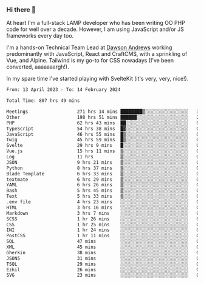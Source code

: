 ### Hi there 👋

<!--
**JamesNock/JamesNock** is a ✨ _special_ ✨ repository because its `README.md` (this file) appears on your GitHub profile.

Here are some ideas to get you started:

- 🔭 I’m currently working on ...
- 🌱 I’m currently learning ...
- 👯 I’m looking to collaborate on ...
- 🤔 I’m looking for help with ...
- 💬 Ask me about ...
- 📫 How to reach me: ...
- 😄 Pronouns: ...
- ⚡ Fun fact: ...
-->
At heart I'm a full-stack LAMP developer who has been writing OO PHP code for well over a decade. However, I am using JavaScript and/or JS frameworks every day too.

I'm a hands-on Technical Team Lead at [Dawson Andrews](https://www.dawsonandrews.com/) working predominantly with JavaScript, React and CraftCMS, with a sprinkling of Vue, and Alpine. Tailwind is my go-to for CSS nowadays (I've been converted, aaaaaaargh!).

In my spare time I've started playing with SvelteKit (it's very, very, nice!).

<!--START_SECTION:waka-->

```txt
From: 13 April 2023 - To: 14 February 2024

Total Time: 807 hrs 49 mins

Meetings                  271 hrs 14 mins ████████▒░░░░░░░░░░░░░░░░   33.59 %
Other                     198 hrs 51 mins ██████░░░░░░░░░░░░░░░░░░░   24.62 %
PHP                       62 hrs 43 mins  ██░░░░░░░░░░░░░░░░░░░░░░░   07.77 %
TypeScript                54 hrs 38 mins  █▓░░░░░░░░░░░░░░░░░░░░░░░   06.77 %
JavaScript                46 hrs 55 mins  █▒░░░░░░░░░░░░░░░░░░░░░░░   05.81 %
Twig                      45 hrs 59 mins  █▒░░░░░░░░░░░░░░░░░░░░░░░   05.69 %
Svelte                    29 hrs 9 mins   █░░░░░░░░░░░░░░░░░░░░░░░░   03.61 %
Vue.js                    15 hrs 11 mins  ▒░░░░░░░░░░░░░░░░░░░░░░░░   01.88 %
Log                       11 hrs          ▒░░░░░░░░░░░░░░░░░░░░░░░░   01.36 %
JSON                      9 hrs 21 mins   ▒░░░░░░░░░░░░░░░░░░░░░░░░   01.16 %
Python                    8 hrs 37 mins   ▒░░░░░░░░░░░░░░░░░░░░░░░░   01.07 %
Blade Template            6 hrs 33 mins   ▒░░░░░░░░░░░░░░░░░░░░░░░░   00.81 %
textmate                  6 hrs 29 mins   ▒░░░░░░░░░░░░░░░░░░░░░░░░   00.80 %
YAML                      6 hrs 26 mins   ▒░░░░░░░░░░░░░░░░░░░░░░░░   00.80 %
Bash                      5 hrs 45 mins   ▒░░░░░░░░░░░░░░░░░░░░░░░░   00.71 %
Text                      5 hrs 33 mins   ▒░░░░░░░░░░░░░░░░░░░░░░░░   00.69 %
.env file                 4 hrs 23 mins   ░░░░░░░░░░░░░░░░░░░░░░░░░   00.54 %
HTML                      3 hrs 16 mins   ░░░░░░░░░░░░░░░░░░░░░░░░░   00.41 %
Markdown                  3 hrs 7 mins    ░░░░░░░░░░░░░░░░░░░░░░░░░   00.39 %
SCSS                      1 hr 26 mins    ░░░░░░░░░░░░░░░░░░░░░░░░░   00.18 %
CSS                       1 hr 25 mins    ░░░░░░░░░░░░░░░░░░░░░░░░░   00.18 %
INI                       1 hr 24 mins    ░░░░░░░░░░░░░░░░░░░░░░░░░   00.17 %
PostCSS                   1 hr 11 mins    ░░░░░░░░░░░░░░░░░░░░░░░░░   00.15 %
SQL                       47 mins         ░░░░░░░░░░░░░░░░░░░░░░░░░   00.10 %
XML                       45 mins         ░░░░░░░░░░░░░░░░░░░░░░░░░   00.09 %
Gherkin                   38 mins         ░░░░░░░░░░░░░░░░░░░░░░░░░   00.08 %
JSON5                     31 mins         ░░░░░░░░░░░░░░░░░░░░░░░░░   00.06 %
TSQL                      29 mins         ░░░░░░░░░░░░░░░░░░░░░░░░░   00.06 %
Ezhil                     26 mins         ░░░░░░░░░░░░░░░░░░░░░░░░░   00.05 %
SVG                       23 mins         ░░░░░░░░░░░░░░░░░░░░░░░░░   00.05 %
```

<!--END_SECTION:waka-->
